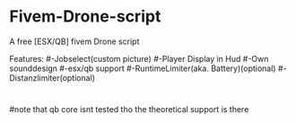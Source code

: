 # Fivem-Drone-script
A free [ESX/QB] fivem Drone script 

Features:
#-Jobselect(custom picture)
#-Player Display in Hud 
#-Own sounddesign 
#-esx/qb support
#-RuntimeLimiter(aka. Battery)(optional)
#-Distanzlimiter(optional)
#
#
#
#
#note that qb core isnt tested tho the theoretical support is there

